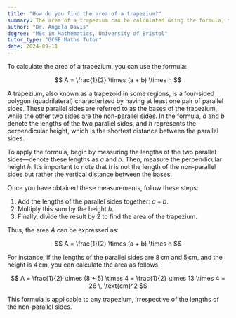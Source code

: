 ```yaml
---
title: "How do you find the area of a trapezium?"
summary: The area of a trapezium can be calculated using the formula; $\frac{1}{2} \times (a + b) \times h$, where $a$ and $b$ are the lengths of the parallel sides, and $h$ is the height.
author: "Dr. Angela Davis"
degree: "MSc in Mathematics, University of Bristol"
tutor_type: "GCSE Maths Tutor"
date: 2024-09-11
---
```


To calculate the area of a trapezium, you can use the formula:

$$
A = \frac{1}{2} \times (a + b) \times h
$$

A trapezium, also known as a trapezoid in some regions, is a four-sided polygon (quadrilateral) characterized by having at least one pair of parallel sides. These parallel sides are referred to as the bases of the trapezium, while the other two sides are the non-parallel sides. In the formula, $a$ and $b$ denote the lengths of the two parallel sides, and $h$ represents the perpendicular height, which is the shortest distance between the parallel sides.

To apply the formula, begin by measuring the lengths of the two parallel sides—denote these lengths as $a$ and $b$. Then, measure the perpendicular height $h$. It’s important to note that $h$ is not the length of the non-parallel sides but rather the vertical distance between the bases.

Once you have obtained these measurements, follow these steps:

1. Add the lengths of the parallel sides together: $a + b$.
2. Multiply this sum by the height $h$.
3. Finally, divide the result by 2 to find the area of the trapezium.

Thus, the area $A$ can be expressed as:

$$
A = \frac{1}{2} \times (a + b) \times h
$$

For instance, if the lengths of the parallel sides are $8 \, \text{cm}$ and $5 \, \text{cm}$, and the height is $4 \, \text{cm}$, you can calculate the area as follows:

$$
A = \frac{1}{2} \times (8 + 5) \times 4 = \frac{1}{2} \times 13 \times 4 = 26 \, \text{cm}^2
$$

This formula is applicable to any trapezium, irrespective of the lengths of the non-parallel sides.
    